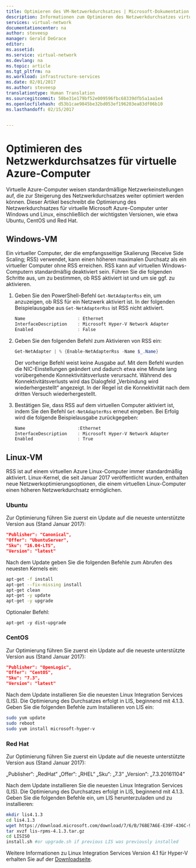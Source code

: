 ```yaml
---
title: Optimieren des VM-Netzwerkdurchsatzes | Microsoft-Dokumentation
description: Informationen zum Optimieren des Netzwerkdurchsatzes virtueller Azure-Computer
services: virtual-network
documentationcenter: na
author: steveesp
manager: Gerald DeGrace
editor: 
ms.assetid: 
ms.service: virtual-network
ms.devlang: na
ms.topic: article
ms.tgt_pltfrm: na
ms.workload: infrastructure-services
ms.date: 02/01/2017
ms.author: steveesp
translationtype: Human Translation
ms.sourcegitcommit: 50be31e179bf52e009596fbc68339dfb5a1aa1e4
ms.openlocfilehash: d53b1cae9845be32bd053ef196203ea83df06b10
ms.lasthandoff: 02/15/2017


---
```


# <a name="optimize-network-throughput-for-azure-virtual-machines"></a>Optimieren des Netzwerkdurchsatzes für virtuelle Azure-Computer

Virtuelle Azure-Computer weisen standardmäßige Netzwerkeinstellungen auf, die zur Steigerung des Netzwerkdurchsatzes weiter optimiert werden können. Dieser Artikel beschreibt die Optimierung des Netzwerkdurchsatzes für virtuelle Microsoft Azure-Computer unter Windows und Linux, einschließlich der wichtigsten Versionen, wie etwa Ubuntu, CentOS und Red Hat.

## <a name="windows-vm"></a>Windows-VM

Ein virtueller Computer, der die empfangsseitige Skalierung (Receive Side Scaling; RSS) verwendet, kann einen höheren maximalen Durchsatz als ein virtueller Computer ohne RSS erreichen. RSS kann auf virtuellen Windows-Computern standardmäßig deaktiviert sein. Führen Sie die folgenden Schritte aus, um zu bestimmen, ob RSS aktiviert ist und um sie ggf. zu aktivieren.

1. Geben Sie den PowerShell-Befehl `Get-NetAdapterRss` ein, um anzuzeigen, ob RSS für ein Netzwerk aktiviert ist. In der folgenden Beispielausgabe aus `Get-NetAdapterRss` ist RSS nicht aktiviert.

    ```powershell
    Name                    : Ethernet
    InterfaceDescription    : Microsoft Hyper-V Network Adapter
    Enabled                 : False
    ```
2. Geben Sie den folgenden Befehl zum Aktivieren von RSS ein:

    ```powershell
    Get-NetAdapter | % {Enable-NetAdapterRss -Name $_.Name}
    ```
    Der vorherige Befehl weist keine Ausgabe auf. Mit dem Befehl wurden die NIC-Einstellungen geändert und dadurch etwa eine Minute lang vorübergehende Konnektivitätsverluste verursacht. Während des Konnektivitätsverlusts wird das Dialogfeld „Verbindung wird wiederhergestellt“ angezeigt. In der Regel ist die Konnektivität nach dem dritten Versuch wiederhergestellt.
3. Bestätigen Sie, dass RSS auf dem virtuellen Computer aktiviert ist, indem Sie den Befehl `Get-NetAdapterRss` erneut eingeben. Bei Erfolg wird die folgende Beispielausgabe zurückgegeben:

    ```powershell
    Name                    :Ethernet
    InterfaceDescription    : Microsoft Hyper-V Network Adapter
    Enabled                 : True
    ```

## <a name="linux-vm"></a>Linux-VM

RSS ist auf einem virtuellen Azure Linux-Computer immer standardmäßig aktiviert. Linux-Kernel, die seit Januar 2017 veröffentlicht wurden, enthalten neue Netzwerkoptimierungsoptionen, die einem virtuellen Linux-Computer einen höheren Netzwerkdurchsatz ermöglichen.

### <a name="ubuntu"></a>Ubuntu

Zur Optimierung führen Sie zuerst ein Update auf die neueste unterstützte Version aus (Stand Januar 2017):
```json
"Publisher": "Canonical",
"Offer": "UbuntuServer",
"Sku": "16.04-LTS",
"Version": "latest"
```
Nach dem Update geben Sie die folgenden Befehle zum Abrufen des neuesten Kernels ein:

```bash
apt-get -f install
apt-get --fix-missing install
apt-get clean
apt-get -y update
apt-get -y upgrade
```

Optionaler Befehl:

`apt-get -y dist-upgrade`

### <a name="centos"></a>CentOS

Zur Optimierung führen Sie zuerst ein Update auf die neueste unterstützte Version aus (Stand Januar 2017):
```json
"Publisher": "OpenLogic",
"Offer": "CentOS",
"Sku": "7.3",
"Version": "latest"
```
Nach dem Update installieren Sie die neuesten Linux Integration Services (LIS).
Die Optimierung des Durchsatzes erfolgt in LIS, beginnend mit 4.1.3. Geben Sie die folgenden Befehle zum Installieren von LIS ein:

```bash
sudo yum update
sudo reboot
sudo yum install microsoft-hyper-v
```

### <a name="red-hat"></a>Red Hat

Zur Optimierung führen Sie zuerst ein Update auf die neueste unterstützte Version aus (Stand Januar 2017):

„Publisher“: „RedHat“ „Offer“: „RHEL“ „Sku“: „7.3“ „Version“: „7.3.20161104“

Nach dem Update installieren Sie die neuesten Linux Integration Services (LIS).
Die Optimierung des Durchsatzes erfolgt in LIS, beginnend mit 4.1.3. Geben Sie die folgenden Befehle ein, um LIS herunterzuladen und zu installieren:

```bash
mkdir lis4.1.3
cd lis4.1.3
wget https://download.microsoft.com/download/7/6/B/76BE7A6E-E39F-436C-9353-F4B44EF966E9/lis-rpms-4.1.3.tar.gz
tar xvzf lis-rpms-4.1.3.tar.gz
cd LISISO
install.sh #or upgrade.sh if previous LIS was previously installed
```
 
Weitere Informationen zu Linux Integration Services Version 4.1 für Hyper-V erhalten Sie auf der [Downloadseite](https://www.microsoft.com/download/details.aspx?id=51612).

